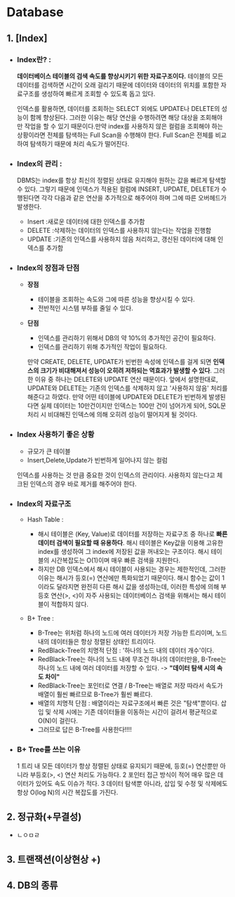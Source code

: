 # Database
## 1. [Index] 
   + ### Index란? : 
      **데이터베이스 테이블의 검색 속도를 향상시키기 위한 자료구조이다.** 테이블의 모든 데이터를 검색하면 시간이 오래 걸리기 때문에 데이터와 데이터의 위치를 포함한 자료구조를 생성하여 빠르게 조회할 수 있도록 돕고 있다.
      
      인덱스를 활용하면, 데이터를 조회하는 SELECT 외에도 UPDATE나 DELETE의 성능이 함께 향상된다. 그러한 이유는 해당 연산을 수행하려면 해당 대상을 조회해야만 작업을 할 수 있기 때문이다.만약 index를 사용하지 않은 컬럼을 조회해야 하는 상황이라면 전체를 탐색하는 Full Scan을 수행해야 한다. Full Scan은 전체를 비교하여 탐색하기 때문에 처리 속도가 떨어진다.      
   + ### Index의 관리 : 
      DBMS는 index를 항상 최신의 정렬된 상태로 유지해야 원하는 값을 빠르게 탐색할 수 있다. 그렇기 때문에 인덱스가 적용된 컬럼에 INSERT, UPDATE, DELETE가 수행된다면 각각 다음과 같은 연산을 추가적으로 해주어야 하며 그에 따른 오버헤드가 발생한다.  
      
      + Insert :새로운 데이터에 대한 인덱스를 추가함  
      + DELETE :삭제하는 데이터의 인덱스를 사용하지 않는다는 작업을 진행함  
      + UPDATE :기존의 인덱스를 사용하지 않음 처리하고, 갱신된 데이터에 대해 인덱스를 추가함

   + ### Index의 장점과 단점  
      + **장점**
         + 테이블을 조회하는 속도와 그에 따른 성능을 향상시킬 수 있다.
         + 전반적인 시스템 부하를 줄일 수 있다.  
         
      + **단점**
         + 인덱스를 관리하기 위해서 DB의 약 10%의 추가적인 공간이 필요하다. 
         + 인덱스를 관리하기 위해 추가적인 작업이 필요하다.  
            
          만약 CREATE, DELETE, UPDATE가 빈번한 속성에 인덱스를 걸게 되면 **인덱스의 크기가 비대해져서 성능이 오히려 저하되는 역효과가 발생할 수 있다**. 그러한 이유 중 하나는 DELETE와 UPDATE 연산 때문이다. 앞에서 설명한대로, UPDATE와 DELETE는 기존의 인덱스를 삭제하지 않고 '사용하지 않음' 처리를 해준다고 하였다. 만약 어떤 테이블에 UPDATE와 DELETE가 빈번하게 발생된다면 실제 데이터는 10만건이지만 인덱스는 100만 건이 넘어가게 되어, SQL문 처리 시 비대해진 인덱스에 의해 오히려 성능이 떨어지게 될 것이다.
       

   + ### Index 사용하기 좋은 상황
      + 규모가 큰 테이블
      + Insert,Delete,Update가 빈번하게 일어나지 않는 컬럼  
        
      인덱스를 사용하는 것 만큼 중요한 것이 인덱스의 관리이다. 사용하지 않는다고 체크된 인덱스의 경우 바로 제거를 해주어야 한다.
   + ### Index의 자료구조
      + Hash Table :
         + 해시 테이블은 (Key, Value)로 데이터를 저장하는 자료구조 중 하나로 **빠른 데이터 검색이 필요할 때 유용하다**. 해시 테이블은 Key값을 이용해 고유한 index를 생성하여 그 index에 저장된 값을 꺼내오는 구조이다. 해시 테이블의 시간복잡도는 O(1)이며 매우 빠른 검색을 지원한다.  
         + 하지만 DB 인덱스에서 해시 테이블이 사용되는 경우는 제한적인데, 그러한 이유는 해시가 등호(=) 연산에만 특화되었기 때문이다. 해시 함수는 값이 1이라도 달라지면 완전히 다른 해시 값을 생성하는데, 이러한 특성에 의해 부등호 연산(>, <)이 자주 사용되는 데이터베이스 검색을 위해서는 해시 테이블이 적합하지 않다.

         
      + B+ Tree :
         + B-Tree는 위처럼 하나의 노드에 여러 데이터가 저장 가능한 트리이며, 노드 내의 데이터들은 항상 정렬된 상태인 트리이다. 
         + RedBlack-Tree의 치명적 단점 : '하나의 노드 내의 데이터 개수'이다.
         + RedBlack-Tree는 하나의 노드 내에 무조건 하나의 데이터만을, B-Tree는 하나의 노드 내에 여러 데이터를 저장할 수 있다. ->  **"데이터 탐색 시의 속도 차이"**
         + RedBlack-Tree는 포인터로 연결 / B-Tree는 배열로 저장 따라서 속도가 배열이 훨씬 빠르므로 B-Tree가 훨씬 빠르다.
         + 배열의 치명적 단점 : 배열이라는 자료구조에서 빠른 것은 "탐색"뿐이다. 삽입 및 삭제 시에는 기존 데이터들을 이동하는 시간이 걸려서 평균적으로 O(N)이 걸린다.
         + 그러므로 답은 B-Tree를 사용한다!!!!
   + ### B+ Tree를 쓰는 이유
      1 트리 내 모든 데이터가 항상 정렬된 상태로 유지되기 때문에, 등호(=) 연산뿐만 아니라 부등호(>, <) 연산 처리도 가능하다.
      2 포인터 접근 방식이 적어 매우 많은 데이터가 있어도 속도 이슈가 적다.
      3 데이터 탐색뿐 아니라, 삽입 및 수정 및 삭제에도 항상 O(log N)의 시간 복잡도를 가진다.  
      
   
   
## 2. 정규화(+무결성)
   + ㄴㅇㅁㄹ
## 3. 트랜잭션(이상현상 +)
## 4. DB의 종류
